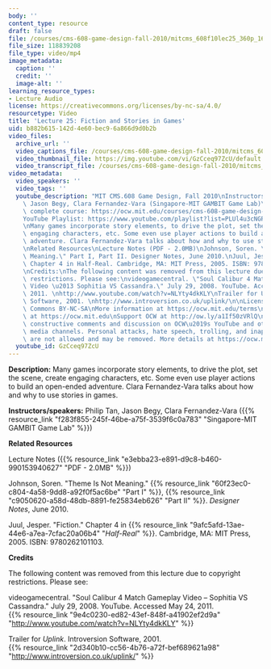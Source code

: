 ```yaml
---
body: ''
content_type: resource
draft: false
file: /courses/cms-608-game-design-fall-2010/mitcms_608f10lec25_360p_16_9.mp4
file_size: 118839208
file_type: video/mp4
image_metadata:
  caption: ''
  credit: ''
  image-alt: ''
learning_resource_types:
- Lecture Audio
license: https://creativecommons.org/licenses/by-nc-sa/4.0/
resourcetype: Video
title: 'Lecture 25: Fiction and Stories in Games'
uid: b882b615-142d-4e60-bec9-6a866d9d0b2b
video_files:
  archive_url: ''
  video_captions_file: /courses/cms-608-game-design-fall-2010/mitcms_608f10lec25_captions.vtt
  video_thumbnail_file: https://img.youtube.com/vi/GzCceq97ZcU/default.jpg
  video_transcript_file: /courses/cms-608-game-design-fall-2010/mitcms_608f10lec25_transcript.pdf
video_metadata:
  video_speakers: ''
  video_tags: ''
  youtube_description: "MIT CMS.608 Game Design, Fall 2010\nInstructors: Philip Tan,\
    \ Jason Begy, Clara Fernandez-Vara (Singapore-MIT GAMBIT Game Lab)\n\nView the\
    \ complete course: https://ocw.mit.edu/courses/cms-608-game-design-fall-2010/\n\
    YouTube Playlist: https://www.youtube.com/playlist?list=PLUl4u3cNGP61_JVg12Ukxft03EJ7xxdbR\n\
    \nMany games incorporate story elements, to drive the plot, set the scene, create\
    \ engaging characters, etc. Some even use player actions to build an open-ended\
    \ adventure. Clara Fernandez-Vara talks about how and why to use stories in games.\n\
    \nRelated Resources\nLecture Notes (PDF - 2.0MB)\nJohnson, Soren. \"Theme Is Not\
    \ Meaning.\" Part I, Part II. Designer Notes, June 2010.\nJuul, Jesper. \"Fiction.\"\
    \ Chapter 4 in Half-Real. Cambridge, MA: MIT Press, 2005. ISBN: 9780262101103.\n\
    \nCredits:\nThe following content was removed from this lecture due to copyright\
    \ restrictions. Please see:\nvideogamecentral. \"Soul Calibur 4 Match Gameplay\
    \ Video \u2013 Sophitia VS Cassandra.\" July 29, 2008. YouTube. Accessed May 24,\
    \ 2011. \nhttp://www.youtube.com/watch?v=NLYty4dkKLY\nTrailer for Uplink. Introversion\
    \ Software, 2001. \nhttp://www.introversion.co.uk/uplink/\n\nLicense: Creative\
    \ Commons BY-NC-SA\nMore information at https://ocw.mit.edu/terms\nMore courses\
    \ at https://ocw.mit.edu\nSupport OCW at http://ow.ly/a1If50zVRlQ\n\nWe encourage\
    \ constructive comments and discussion on OCW\u2019s YouTube and other social\
    \ media channels. Personal attacks, hate speech, trolling, and inappropriate comments\
    \ are not allowed and may be removed. More details at https://ocw.mit.edu/comments."
  youtube_id: GzCceq97ZcU
---
```

**Description:** Many games incorporate story elements, to drive the plot, set the scene, create engaging characters, etc. Some even use player actions to build an open-ended adventure. Clara Fernandez-Vara talks about how and why to use stories in games.

**Instructors/speakers:** Philip Tan, Jason Begy, Clara Fernandez-Vara ({{% resource_link "f283f855-245f-46be-a75f-3539f6c0a783" "Singapore-MIT GAMBIT Game Lab" %}})

**Related Resources**

Lecture Notes ({{% resource_link "e3ebba23-e891-d9c8-b460-990153940627" "PDF - 2.0MB" %}})

Johnson, Soren. "Theme Is Not Meaning." {{% resource_link "60f23ec0-c804-4a58-9dd8-a92f0f5ac6be" "Part I" %}}, {{% resource_link "c9050620-a58d-48db-8891-fe25834eb626" "Part II" %}}. *Designer Notes*, June 2010.

Juul, Jesper. "Fiction." Chapter 4 in {{% resource_link "9afc5afd-13ae-44e6-a7ea-7cfac20a06b4" "*Half-Real*" %}}. Cambridge, MA: MIT Press, 2005. ISBN: 9780262101103.

**Credits**

The following content was removed from this lecture due to copyright restrictions. Please see:

videogamecentral. "Soul Calibur 4 Match Gameplay Video – Sophitia VS Cassandra." July 29, 2008. YouTube. Accessed May 24, 2011.   
{{% resource_link "9e4c0230-ed82-43ef-848f-a41902ef2d9a" "http://www.youtube.com/watch?v=NLYty4dkKLY" %}}

Trailer for *Uplink*. Introversion Software, 2001.   
{{% resource_link "2d340b10-cc56-4b76-a72f-bef689621a98" "http://www.introversion.co.uk/uplink/" %}}